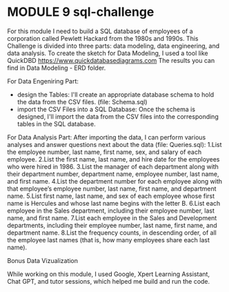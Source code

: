 # MODULE 9 sql-challenge
For this module I need to build a SQL database of employees of a corporation called Pewlett Hackard from the 1980s and 1990s. This Challenge is divided into three parts: data modeling, data engineering, and data analysis.
To create the sketch for Data Modeling, I used a tool like QuickDBD https://www.quickdatabasediagrams.com The results you can find in Data Modeling - ERD folder. 

For Data Engeniring Part: 
- design the Tables: I'll create an appropriate database schema to hold the data from the CSV files. (file: Schema.sql)
- import the CSV Files into a SQL Database: Once the schema is designed, I'll import the data from the CSV files into the corresponding tables in the SQL database.

For Data Analysis Part: 
After importing the data, I can perform various analyses and answer questions next about the data (file: Queries.sql):
1.List the employee number, last name, first name, sex, and salary of each employee.
2.List the first name, last name, and hire date for the employees who were hired in 1986.
3.List the manager of each department along with their department number, department name, employee number, last name, and first name.
4.List the department number for each employee along with that employee’s employee number, last name, first name, and department name.
5.List first name, last name, and sex of each employee whose first name is Hercules and whose last name begins with the letter B.
6.List each employee in the Sales department, including their employee number, last name, and first name.
7.List each employee in the Sales and Development departments, including their employee number, last name, first name, and department name.
8.List the frequency counts, in descending order, of all the employee last names (that is, how many employees share each last name).

Bonus Data Vizualization 

While working on this module, I used Google, Xpert Learning Assistant, Chat GPT, and tutor sessions, which helped me build and run the code.
